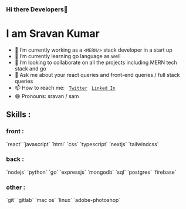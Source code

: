 ### Hi there  Developers👋
<h1>I am <b>Sravan Kumar</b></h1>

- 🔭 I’m currently working as a `<MERN/>` stack developer in a start up
- 🌱 I’m currently learning go language as well
- 👯 I’m looking to collaborate on all the projects including MERN tech stack and go 
- 💬 Ask me about your react queries and front-end queries / full stack queries
- 📫 How to reach me:  <span>&nbsp;<span/> <a href="https://twitter.com/sra1z" target="_blank">`Twitter`</a> <span>&nbsp;<span/> <a href="https://www.linkedin.com/in/sravan-kumar-a73498211/" target="_blank">`Linked In`</a>
- 😄 Pronouns: sravan / sam
 <h2>Skills : </h2>
  <h3>front : </h3>
    `react`
    `javascript`
    `html`
    `css`
    `typescript`
    `nextjs`
    `tailwindcss`
  <h3>back : </h3>
    `nodejs`
    `python`
    `go`
    `expressjs`
    `mongodb`
    `sql`
    `postgres`
    `firebase`
  
  <h3>other : </h3> 
    `git`
    `gitlab`
    `mac os`
    `linux`
    `adobe-photoshop`
  
